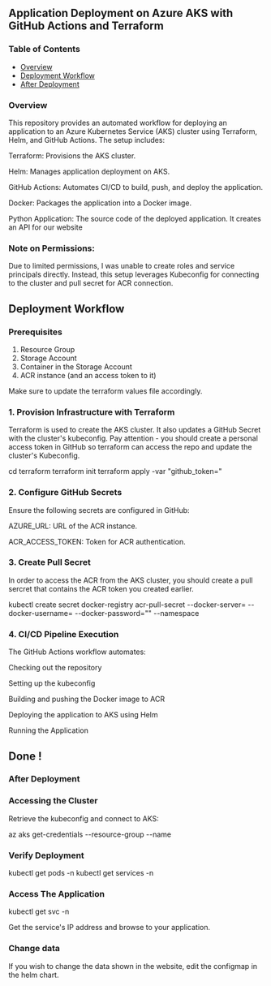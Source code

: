 ## Application Deployment on Azure AKS with GitHub Actions and Terraform

### Table of Contents
- [Overview](#overview)
- [Deployment Workflow](#deployment-workflow)
- [After Deployment](#after-deployment)


### Overview

This repository provides an automated workflow for deploying an application to an Azure Kubernetes Service (AKS) cluster using Terraform, Helm, and GitHub Actions. The setup includes:

Terraform: Provisions the AKS cluster.

Helm: Manages application deployment on AKS.

GitHub Actions: Automates CI/CD to build, push, and deploy the application.

Docker: Packages the application into a Docker image.

Python Application: The source code of the deployed application. It creates an API for our website

### Note on Permissions:
Due to limited permissions, I was unable to create roles and service principals directly. Instead, this setup leverages Kubeconfig for connecting to the cluster and pull secret for ACR connection. 

## Deployment Workflow

### Prerequisites

1. Resource Group
2. Storage Account
3. Container in the Storage Account
4. ACR instance (and an access token to it)

Make sure to update the terraform values file accordingly.

### 1. Provision Infrastructure with Terraform

Terraform is used to create the AKS cluster. It also updates a GitHub Secret with the cluster's kubeconfig.
Pay attention - you should create a personal access token in GitHub so terraform can access the repo and update the cluster's Kubeconfig.

cd terraform
terraform init
terraform apply -var "github_token=<GITHUB-TOKEN>"

### 2. Configure GitHub Secrets

Ensure the following secrets are configured in GitHub:

AZURE_URL: URL of the ACR instance.

ACR_ACCESS_TOKEN: Token for ACR authentication.


### 3. Create Pull Secret

In order to access the ACR from the AKS cluster, you should create a pull sercret that contains the ACR token you created earlier.

kubectl create secret docker-registry acr-pull-secret --docker-server=<ACR> --docker-username=<NAME> --docker-password="<TOKEN>" --namespace <YOUR-NAMESPACE>


### 4. CI/CD Pipeline Execution

The GitHub Actions workflow automates:

Checking out the repository

Setting up the kubeconfig

Building and pushing the Docker image to ACR

Deploying the application to AKS using Helm

Running the Application

## Done !

### After Deployment

### Accessing the Cluster

Retrieve the kubeconfig and connect to AKS:

az aks get-credentials --resource-group <RESOURCE-GROUP> --name <AKS-CLUSTER-NAME>

### Verify Deployment

kubectl get pods -n <YOUR-NAMESPACE>
kubectl get services -n <YOUR-NAMESPACE>

### Access The Application

kubectl get svc -n <YOUR-NAMESPACE>

Get the service's IP address and browse to your application.

### Change data

If you wish to change the data shown in the website, edit the configmap in the helm chart.
